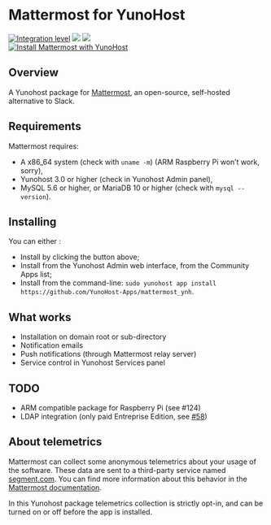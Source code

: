 # Mattermost for YunoHost

[![Integration level](https://dash.yunohost.org/integration/mattermost.svg)](https://dash.yunohost.org/appci/app/mattermost) ![](https://ci-apps.yunohost.org/ci/badges/mattermost.status.svg) ![](https://ci-apps.yunohost.org/ci/badges/mattermost.maintain.svg)  
[![Install Mattermost with YunoHost](https://install-app.yunohost.org/install-with-yunohost.png)](https://install-app.yunohost.org/?app=mattermost)

## Overview
A Yunohost package for [Mattermost](http://www.mattermost.org/), an open-source, self-hosted alternative to Slack.

## Requirements

Mattermost requires:

* A x86_64 system (check with `uname -m`) (ARM Raspberry Pi won’t work, sorry),
* Yunohost 3.0 or higher (check in Yunohost Admin panel),
* MySQL 5.6 or higher, or MariaDB 10 or higher (check with `mysql --version`).

## Installing

You can either :

* Install by clicking the button above;
* Install from the Yunohost Admin web interface, from the Community Apps list;
* Install from the command-line: `sudo yunohost app install https://github.com/YunoHost-Apps/mattermost_ynh`.

## What works

* Installation on domain root or sub-directory
* Notification emails
* Push notifications (through Mattermost relay server)
* Service control in Yunohost Services panel

## TODO

* ARM compatible package for Raspberry Pi (see #124)
* LDAP integration (only paid Entreprise Edition, see [#58](https://github.com/YunoHost-Apps/mattermost_ynh/issues/58))

## About telemetrics

Mattermost can collect some anonymous telemetrics about your usage of the software. These data are sent to a third-party service named [segment.com](https://segment.com/).
You can find more information about this behavior in the [Mattermost documentation](https://docs.mattermost.com/administration/telemetry.html).

In this Yunohost package telemetrics collection is strictly opt-in, and can be turned on or off before the app is installed.
